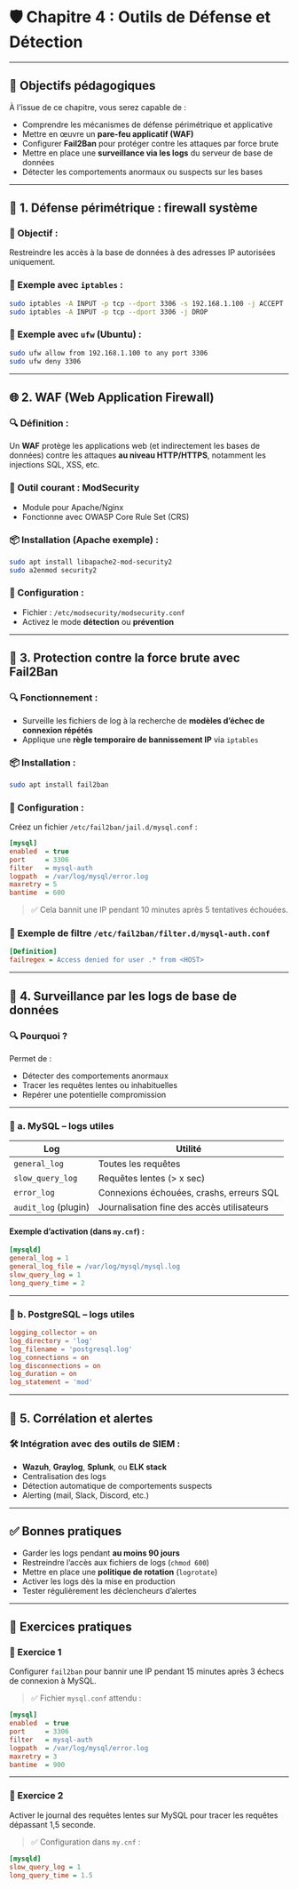 # 🛡️ Chapitre 4 : Outils de Défense et Détection

---

## 🎯 Objectifs pédagogiques

À l’issue de ce chapitre, vous serez capable de :
- Comprendre les mécanismes de défense périmétrique et applicative
- Mettre en œuvre un **pare-feu applicatif (WAF)**
- Configurer **Fail2Ban** pour protéger contre les attaques par force brute
- Mettre en place une **surveillance via les logs** du serveur de base de données
- Détecter les comportements anormaux ou suspects sur les bases

---

## 🔐 1. Défense périmétrique : firewall système

### 🧱 Objectif :
Restreindre les accès à la base de données à des adresses IP autorisées uniquement.

### 🔧 Exemple avec `iptables` :
```bash
sudo iptables -A INPUT -p tcp --dport 3306 -s 192.168.1.100 -j ACCEPT
sudo iptables -A INPUT -p tcp --dport 3306 -j DROP
```

### 🔧 Exemple avec `ufw` (Ubuntu) :
```bash
sudo ufw allow from 192.168.1.100 to any port 3306
sudo ufw deny 3306
```

---

## 🌐 2. WAF (Web Application Firewall)

### 🔍 Définition :
Un **WAF** protège les applications web (et indirectement les bases de données) contre les attaques **au niveau HTTP/HTTPS**, notamment les injections SQL, XSS, etc.

### 🔧 Outil courant : **ModSecurity**
- Module pour Apache/Nginx
- Fonctionne avec OWASP Core Rule Set (CRS)

### 📦 Installation (Apache exemple) :
```bash
sudo apt install libapache2-mod-security2
sudo a2enmod security2
```

### 📄 Configuration :
- Fichier : `/etc/modsecurity/modsecurity.conf`
- Activez le mode **détection** ou **prévention**

---

## 🚫 3. Protection contre la force brute avec Fail2Ban

### 🔍 Fonctionnement :
- Surveille les fichiers de log à la recherche de **modèles d’échec de connexion répétés**
- Applique une **règle temporaire de bannissement IP** via `iptables`

### 📦 Installation :
```bash
sudo apt install fail2ban
```

### 📁 Configuration :
Créez un fichier `/etc/fail2ban/jail.d/mysql.conf` :
```ini
[mysql]
enabled  = true
port     = 3306
filter   = mysql-auth
logpath  = /var/log/mysql/error.log
maxretry = 5
bantime  = 600
```

> ✅ Cela bannit une IP pendant 10 minutes après 5 tentatives échouées.

### 📄 Exemple de filtre `/etc/fail2ban/filter.d/mysql-auth.conf`
```ini
[Definition]
failregex = Access denied for user .* from <HOST>
```

---

## 📝 4. Surveillance par les logs de base de données

### 🔍 Pourquoi ?
Permet de :
- Détecter des comportements anormaux
- Tracer les requêtes lentes ou inhabituelles
- Repérer une potentielle compromission

---

### 📄 a. MySQL – logs utiles
| Log                        | Utilité                                     |
|---------------------------|---------------------------------------------|
| `general_log`             | Toutes les requêtes                        |
| `slow_query_log`          | Requêtes lentes (> x sec)                  |
| `error_log`               | Connexions échouées, crashs, erreurs SQL   |
| `audit_log` (plugin)      | Journalisation fine des accès utilisateurs |

#### Exemple d’activation (dans `my.cnf`) :
```ini
[mysqld]
general_log = 1
general_log_file = /var/log/mysql/mysql.log
slow_query_log = 1
long_query_time = 2
```

---

### 📄 b. PostgreSQL – logs utiles
```conf
logging_collector = on
log_directory = 'log'
log_filename = 'postgresql.log'
log_connections = on
log_disconnections = on
log_duration = on
log_statement = 'mod'
```

---

## 🧠 5. Corrélation et alertes

### 🛠️ Intégration avec des outils de SIEM :
- **Wazuh**, **Graylog**, **Splunk**, ou **ELK stack**
- Centralisation des logs
- Détection automatique de comportements suspects
- Alerting (mail, Slack, Discord, etc.)

---

## ✅ Bonnes pratiques

- Garder les logs pendant **au moins 90 jours**
- Restreindre l’accès aux fichiers de logs (`chmod 600`)
- Mettre en place une **politique de rotation** (`logrotate`)
- Activer les logs dès la mise en production
- Tester régulièrement les déclencheurs d’alertes

---

## 🧪 Exercices pratiques

### 🧩 Exercice 1
Configurer `fail2ban` pour bannir une IP pendant 15 minutes après 3 échecs de connexion à MySQL.

> ✅ Fichier `mysql.conf` attendu :
```ini
[mysql]
enabled  = true
port     = 3306
filter   = mysql-auth
logpath  = /var/log/mysql/error.log
maxretry = 3
bantime  = 900
```

---

### 🧩 Exercice 2
Activer le journal des requêtes lentes sur MySQL pour tracer les requêtes dépassant 1,5 seconde.

> ✅ Configuration dans `my.cnf` :
```ini
[mysqld]
slow_query_log = 1
long_query_time = 1.5
```
